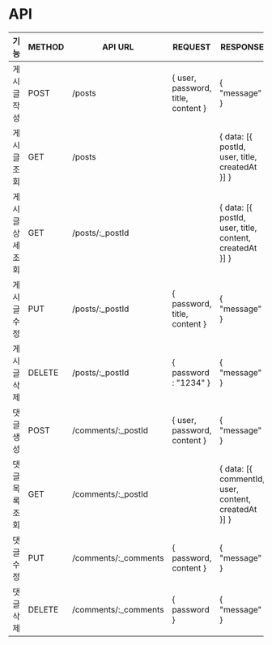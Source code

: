 # API
|기능|METHOD|API URL|REQUEST|RESPONSE|
|:-----:|------|-------|-------|--------|
| 게시글 작성|POST|/posts|{ user, password, title, content }|{ "message" }|
| 게시글 조회|GET|/posts||{ data: [{ postId, user, title, createdAt }] }|
|게시글 상세 조회|GET|/posts/:_postId||{ data: [{ postId, user, title, content, createdAt }] }|
| 게시글 수정|PUT|/posts/:_postId|{ password, title, content }|{ "message" }|
| 게시글 삭제|DELETE|/posts/:_postId|{ password : "1234" }|{ "message" }|
|댓글 생성|POST|/comments/:_postId|{ user, password, content }|{ "message" }|
|댓글 목록 조회|GET|/comments/:_postId||{ data: [{ commentId, user, content, createdAt }] }|
|댓글 수정|PUT|/comments/:_comments|{ password, content }|{ "message" }|
|댓글 삭제|DELETE|/comments/:_comments|{ password }|{ "message" }|
